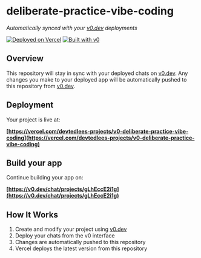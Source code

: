 # deliberate-practice-vibe-coding

*Automatically synced with your [v0.dev](https://v0.dev) deployments*

[![Deployed on Vercel](https://img.shields.io/badge/Deployed%20on-Vercel-black?style=for-the-badge&logo=vercel)](https://vercel.com/devtedlees-projects/v0-deliberate-practice-vibe-coding)
[![Built with v0](https://img.shields.io/badge/Built%20with-v0.dev-black?style=for-the-badge)](https://v0.dev/chat/projects/gLhEccE2i1g)

## Overview

This repository will stay in sync with your deployed chats on [v0.dev](https://v0.dev).
Any changes you make to your deployed app will be automatically pushed to this repository from [v0.dev](https://v0.dev).

## Deployment

Your project is live at:

**[https://vercel.com/devtedlees-projects/v0-deliberate-practice-vibe-coding](https://vercel.com/devtedlees-projects/v0-deliberate-practice-vibe-coding)**

## Build your app

Continue building your app on:

**[https://v0.dev/chat/projects/gLhEccE2i1g](https://v0.dev/chat/projects/gLhEccE2i1g)**

## How It Works

1. Create and modify your project using [v0.dev](https://v0.dev)
2. Deploy your chats from the v0 interface
3. Changes are automatically pushed to this repository
4. Vercel deploys the latest version from this repository